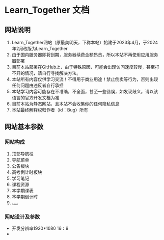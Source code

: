 # Learn_Together 文档

## 网站说明

1. Learn_Together网站（原最美明天，下称本站）始建于2023年4月，于2024年2月改版为Learn_Together 
2. 由于国内服务器即将到期，服务器续费金额昂贵，所以本站不再使用应用服务器部署
3. 目前本站部署在GitHub上，由于特殊原因，可能会出现访问速度较慢，甚至打不开的情况，请自行寻找解决方法。
4. 本站所有内容仅供学习交流！不得用于商业用途！禁止倒卖等行为，否则出现任何问题由违反者自行承担
5. 本站学习内容可能存在不准确，不全面，甚至一些错误，如发现歧义，请以该语言的官方开发文档为准
6. 目前本站为静态网站，且本站不会收集你的任何隐私信息
7. 本站最终解释权归作者（id：Bug）所有



## 网站基本参数

### 网站构成

1. 顶部导航栏
2. 导航菜单
3. 公告板块
4. 高考倒计时板块
5. 学习笔记
6. 课程资源
7. 本学期课表
8. 本学期倒计时
9. 。。。

### 网站设计及参数

- 开发分辨率1920*1080  16：9
- 



